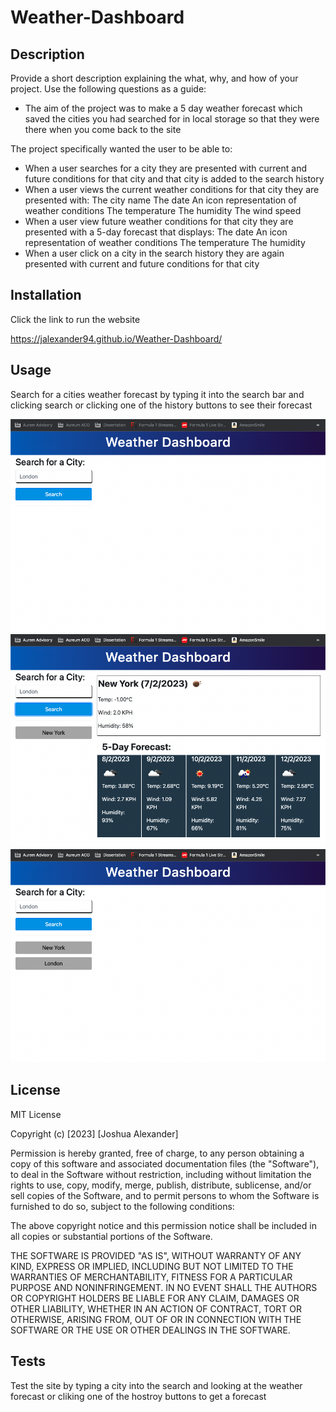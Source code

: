 # Weather-Dashboard

## Description

Provide a short description explaining the what, why, and how of your project. Use the following questions as a guide:

- The aim of the project was to make a 5 day weather forecast which saved the cities you had searched for in local storage so that they were there when you come back to the site

The project specifically wanted the user to be able to:

- When a user searches for a city they are presented with current and future conditions for that city and that city is added to the search history
- When a user views the current weather conditions for that city they are presented with:
    The city name
    The date
    An icon representation of weather conditions
    The temperature
    The humidity
    The wind speed
- When a user view future weather conditions for that city they are presented with a 5-day forecast that displays:
    The date
    An icon representation of weather conditions
    The temperature
    The humidity
- When a user click on a city in the search history they are again presented with current and future conditions for that city

## Installation

Click the link to run the website

https://jalexander94.github.io/Weather-Dashboard/

## Usage

Search for a cities weather forecast by typing it into the search bar and clicking search or clicking one of the history buttons to see their forecast

![screenshot of the webpage before any city has been searched for](https://github.com/JAlexander94/Weather-Dashboard/blob/main/assets/images/Screenshot%202023-02-07%20at%2009.58.11.png)
![screenshot of the webpage after you have searched for a city showing the weather forecasts and with the city added to your history as a button](https://github.com/JAlexander94/Weather-Dashboard/blob/main/assets/images/Screenshot%202023-02-07%20at%2010.10.39.png)
![screenshot of the webpage after you come back to it with your history still hwoing as buttons](https://github.com/JAlexander94/Weather-Dashboard/blob/main/assets/images/Screenshot%202023-02-07%20at%2009.59.28.png)

## License

MIT License

Copyright (c) [2023] [Joshua Alexander]

Permission is hereby granted, free of charge, to any person obtaining a copy
of this software and associated documentation files (the "Software"), to deal
in the Software without restriction, including without limitation the rights
to use, copy, modify, merge, publish, distribute, sublicense, and/or sell
copies of the Software, and to permit persons to whom the Software is
furnished to do so, subject to the following conditions:

The above copyright notice and this permission notice shall be included in all
copies or substantial portions of the Software.

THE SOFTWARE IS PROVIDED "AS IS", WITHOUT WARRANTY OF ANY KIND, EXPRESS OR
IMPLIED, INCLUDING BUT NOT LIMITED TO THE WARRANTIES OF MERCHANTABILITY,
FITNESS FOR A PARTICULAR PURPOSE AND NONINFRINGEMENT. IN NO EVENT SHALL THE
AUTHORS OR COPYRIGHT HOLDERS BE LIABLE FOR ANY CLAIM, DAMAGES OR OTHER
LIABILITY, WHETHER IN AN ACTION OF CONTRACT, TORT OR OTHERWISE, ARISING FROM,
OUT OF OR IN CONNECTION WITH THE SOFTWARE OR THE USE OR OTHER DEALINGS IN THE
SOFTWARE.


## Tests

Test the site by typing a city into the search and looking at the weather forecast or cliking one of the hostroy buttons to get a forecast
